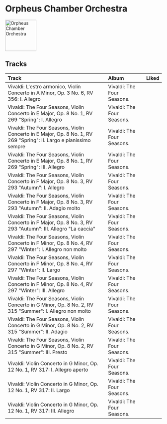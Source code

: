 
# Orpheus Chamber Orchestra


<img src="https://i.scdn.co/image/ab6761610000e5ebae79cc231c0bde53d5ed1f5b" alt="Orpheus Chamber Orchestra" width="100" />

## Tracks

| Track                                                                                                              | Album                      | Liked   |
|:-------------------------------------------------------------------------------------------------------------------|:---------------------------|:--------|
| Vivaldi: L'estro armonico, Violin Concerto in A Minor, Op. 3 No. 6, RV 356: I. Allegro                             | Vivaldi: The Four Seasons. |         |
| Vivaldi: The Four Seasons, Violin Concerto in E Major, Op. 8 No. 1, RV 269 "Spring": I. Allegro                    | Vivaldi: The Four Seasons. |         |
| Vivaldi: The Four Seasons, Violin Concerto in E Major, Op. 8 No. 1, RV 269 "Spring": II. Largo e pianissimo sempre | Vivaldi: The Four Seasons. |         |
| Vivaldi: The Four Seasons, Violin Concerto in E Major, Op. 8 No. 1, RV 269 "Spring": III. Allegro                  | Vivaldi: The Four Seasons. |         |
| Vivaldi: The Four Seasons, Violin Concerto in F Major, Op. 8 No. 3, RV 293 "Autumn": I. Allegro                    | Vivaldi: The Four Seasons. |         |
| Vivaldi: The Four Seasons, Violin Concerto in F Major, Op. 8 No. 3, RV 293 "Autumn": II. Adagio molto              | Vivaldi: The Four Seasons. |         |
| Vivaldi: The Four Seasons, Violin Concerto in F Major, Op. 8 No. 3, RV 293 "Autumn": III. Allegro "La caccia"      | Vivaldi: The Four Seasons. |         |
| Vivaldi: The Four Seasons, Violin Concerto in F Minor, Op. 8 No. 4, RV 297 "Winter": I. Allegro non molto          | Vivaldi: The Four Seasons. |         |
| Vivaldi: The Four Seasons, Violin Concerto in F Minor, Op. 8 No. 4, RV 297 "Winter": II. Largo                     | Vivaldi: The Four Seasons. |         |
| Vivaldi: The Four Seasons, Violin Concerto in F Minor, Op. 8 No. 4, RV 297 "Winter": III. Allegro                  | Vivaldi: The Four Seasons. |         |
| Vivaldi: The Four Seasons, Violin Concerto in G Minor, Op. 8 No. 2, RV 315 "Summer": I. Allegro non molto          | Vivaldi: The Four Seasons. |         |
| Vivaldi: The Four Seasons, Violin Concerto in G Minor, Op. 8 No. 2, RV 315 "Summer": II. Adagio                    | Vivaldi: The Four Seasons. |         |
| Vivaldi: The Four Seasons, Violin Concerto in G Minor, Op. 8 No. 2, RV 315 "Summer": III. Presto                   | Vivaldi: The Four Seasons. |         |
| Vivaldi: Violin Concerto in G Minor, Op. 12 No. 1, RV 317: I. Allegro aperto                                       | Vivaldi: The Four Seasons. |         |
| Vivaldi: Violin Concerto in G Minor, Op. 12 No. 1, RV 317: II. Largo                                               | Vivaldi: The Four Seasons. |         |
| Vivaldi: Violin Concerto in G Minor, Op. 12 No. 1, RV 317: III. Allegro                                            | Vivaldi: The Four Seasons. |         |